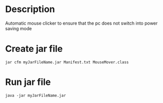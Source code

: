 # Description
Automatic mouse clicker to ensure that the pc does not switch into power saving mode

# Create jar file
```
jar cfm myJarFileName.jar Manifest.txt MouseMover.class
```
# Run jar file
```
java -jar myJarFileName.jar
```

